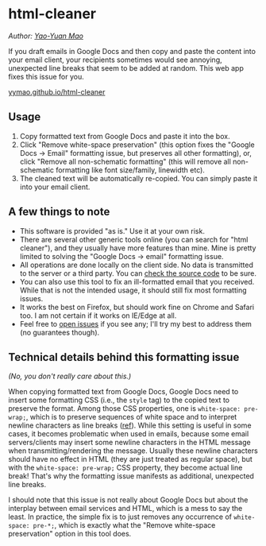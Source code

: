 # html-cleaner

_Author: [Yao-Yuan Mao](https://yymao.github.io/)_

If you draft emails in Google Docs and then copy and paste the content into your email client, your recipients sometimes would see annoying, unexpected line breaks that seem to be added at random. This web app fixes this issue for you.

[yymao.github.io/html-cleaner](https://yymao.github.io/html-cleaner/)

## Usage

1. Copy formatted text from Google Docs and paste it into the box.
2. Click "Remove white-space preservation" (this option fixes the "Google Docs -> Email" formatting issue, but preserves all other formatting), or, click "Remove all non-schematic formatting" (this will remove all non-schematic formatting like font size/family, linewidth etc).
3. The cleaned text will be automatically re-copied. You can simply paste it into your email client.

## A few things to note

- This software is provided "as is." Use it at your own risk.
- There are several other generic tools online (you can search for "html cleaner"), and they usually have more features than mine. Mine is pretty limited to solving the "Google Docs -> email" formatting issue.
- All operations are done locally on the client side. No data is transmitted to the server or a third party. You can [check the source code](index.html) to be sure.
- You can also use this tool to fix an ill-formatted email that you received. While that is not the intended usage, it should still fix most formatting issues.
- It works the best on Firefox, but should work fine on Chrome and Safari too. I am not certain if it works on IE/Edge at all.
- Feel free to [open issues](https://github.com/yymao/html-cleaner/issues) if you see any; I'll try my best to address them (no guarantees though).

## Technical details behind this formatting issue

_(No, you don't really care about this.)_

When copying formatted text from Google Docs, Google Docs need to insert some formatting CSS (i.e., the `style` tag) to the copied text to preserve the format.
Among those CSS properties, one is `white-space: pre-wrap;`, which is to preserve sequences of white space and to interpret newline characters as line breaks ([ref](https://developer.mozilla.org/en-US/docs/Web/CSS/white-space)).
While this setting is useful in some cases, it becomes problematic when used in emails, because some email servers/clients may insert some newline characters in the HTML message when transmitting/rendering the message.
Usually these newline characters should have no effect in HTML (they are just treated as regular space), but with the `white-space: pre-wrap;` CSS property, they become actual line break!
That's why the formatting issue manifests as additional, unexpected line breaks.

I should note that this issue is not really about Google Docs but about the interplay between email services and HTML, which is a mess to say the least. In practice, the simple fix is to just removes any occurrence of `white-space: pre-*;`, which is exactly what the "Remove white-space preservation" option in this tool does.
